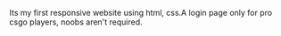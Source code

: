 Its my first responsive website using html, css.A login page only for pro csgo players, noobs aren't required. 
